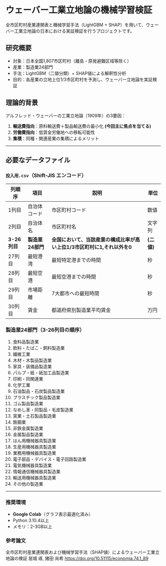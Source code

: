 # ウェーバー工業立地論の機械学習検証

全市区町村産業連関表と機械学習手法（LightGBM + SHAP）を用いて、ウェーバー工業立地論の日本における実証検証を行うプロジェクトです。

## 研究概要
- 対象：日本全国1,807市区町村（離島・原発避難区域等除く）
- 産業：製造業24部門
- 手法：LightGBM（二値分類）+ SHAP値による解釈性分析
- 目的：各産業の立地上位1/3市区町村を予測し、ウェーバー立地論を実証検証

## 理論的背景
アルフレッド・ウェーバーの工業立地論（1909年）の3要因：
1. **輸送費指向**：原料輸送費＋製品輸送費の最小化 **(今回主に焦点を当てる)**
2. **労働費指向**：低賃金労働地への移転可能性
3. **集積**：同種・関連産業の集積によるメリット

---

## 必要なデータファイル

### `投入用.csv`（Shift-JIS エンコード）
| 列順序 | 項目 | 説明 | 単位 |
|--------|------|------|------|
| 1列目 | 自治体コード | 市区町村コード | 数値 |
| 2列目 | 自治体名 | 市区町村名 | 文字列 |
| **3-26列目** | **製造業24部門** | **全国において、当該産業の構成比率が高い上位1/3市区町村に1,それ以外を0** | **(二値)** |
| 27列目 | 最短港湾 | 最短特定港までの時間 | 秒 |
| 28列目 | 最短空港 | 最短空港までの時間 | 秒 |
| 29列目 | 市場距離 | 7大都市への最短時間 | 秒 |
| 30列目 | 賃金 | 都道府県別製造業平均賃金 | 万円 |

### 製造業24部門（3-26列目の順序）
1. 食料品製造業
2. 飲料・たばこ・飼料製造業
3. 繊維工業
4. 木材・木製品製造業
5. 家具・装備品製造業
6. パルプ・紙・紙加工品製造業
7. 印刷・同関連業
8. 化学工業
9. 石油製品・石炭製品製造業
10. プラスチック製品製造業
11. ゴム製品製造業
12. なめし革・同製品・毛皮製造業
13. 窯業・土石製品製造業
14. 鉄鋼業
15. 非鉄金属製造業
16. 金属製品製造業
17. はん用機械器具製造業
18. 生産用機械器具製造業
19. 業務用機械器具製造業
20. 電子部品・デバイス・電子回路製造業
21. 電気機械器具製造業
22. 情報通信機械器具製造業
23. 輸送用機械器具製造業
24. その他の製造業

---

### 推奨環境
- **Google Colab**（グラフ表示最適化済み）
- Python 3.10.4以上
- メモリ：2-3GB以上

### 参考論文
全市区町村産業連関表および機械学習手法（SHAP値）によるウェーバー工業立地論の検証
居城 琢, 猪田 尚希
https://doi.org/10.51115/economia.74.1_89
